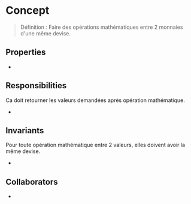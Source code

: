 # Concept

> Définition : Faire des opérations mathématiques entre 2 monnaies d'une même devise.

## Properties

-

## Responsibilities

Ca doit retourner les valeurs demandées après opération mathématique.

-

## Invariants

Pour toute opération mathématique entre 2 valeurs, elles doivent avoir la même devise.

-

## Collaborators

-
